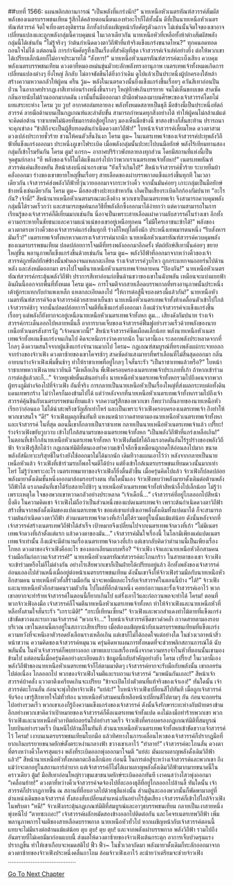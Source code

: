##บทที่ 1566: แผนพลิกสถานการณ์
“เป็นพลังที่แกร่งนัก!”
นายเหนือหัวเนตรทัณฑ์สวรรค์สัมผัสพลังของเนตรบรรพชนเทียม รู้สึกได้คล้ายตอนนี้ตนเองทำอะไรก็ได้ทั้งนั้น
ดีที่เป็นนายเหนือหัวเนตรทัณฑ์สวรรค์ จิตใจเที่ยงตรงยุติธรรม อีกทั้งกำลังเผชิญหน้ากับศัตรูตัวฉกาจ ไม่เช่นนั้นจิตใจของเขาอาจเปลี่ยนแปลงและถูกพลังกลุ่มนี้ควบคุมแน่
ในเวลาเดียวกัน นายเหนือหัวที่เหลือทั้งห้าต่างสัมผัสพลังกลุ่มนี้ได้เช่นกัน
“ไม่รู้จริงๆ ว่าต้นกำเนิดดวงตาวิถีฟ้าที่แท้จริงแข็งแกร่งขนาดไหน?”
ทุกคนอดทอดถอนใจไม่ได้
แต่ตอนนี้ การกำจัดศัตรูทิ้งเป็นเรื่องที่สำคัญที่สุด
เจ้าสวรรค์เจ้าเล่ห์อย่างยิ่ง ต่อให้พวกเขาได้เปรียบเล็กน้อยก็ไม่อาจประมาทได้
“สังหาร!”
นายเหนือหัวเนตรทัณฑ์สวรรค์ตะเบ็งเสียง ควบคุมพลังเนตรบรรพชนเทียม
ดวงตาที่หมองหม่นขุ่นมัวทะลักพลังทรงอานุภาพ เนตรเทพเจ้าทั้งหมดเกิดการเปลี่ยนแปลงต่างๆ ยิ่งใหญ่ ลึกลับ ไม่อาจขัดขืนได้ยิ่งกว่าเดิม ดูไปแล้วเป็นประหนึ่งผู้ปกครองใต้หล้า สร้างความหวาดกลัวให้ผู้คน
ครืน วู้ม~
พลังในเนตรดวงนั้นยิ่งแข็งแกร่งขึ้นเรื่อยๆ ควันสีเทาอ่อนปั่นป่วน ในอากาศปรากฏเงาสีเทาอ่อนร่างหนึ่งขึ้นรางๆ ใหญ่ยักษ์เกินบรรยาย จนไม่เห็นขอบเขต สาดซัดกลิ่นอายนับไม่ถ้วนออกมากดดัน
เงานั้นยื่นมือออกมา ฝ่ามือฟาดลงมาบนศีรษะของเจ้าสวรรค์โดยไม่แยแสระยะห่าง
โครม วูบ วูบ!
อากาศถล่มทลายลง พลังทั้งหมดสลายเป็นธุลี
มือข้างนี้เป็นประหนึ่งหัตถ์สวรรค์ ลายมือด้านบนเป็นกฎเกณฑ์และลำดับขั้น สามารถกำหนดทุกสิ่งอย่างได้ ทำให้ผู้คนไม่กล้าแม้แต่จะคิดต่อต้าน
ราชาเทพไม่น้อยที่ชมการต่อสู้อยู่ไกลๆ มองเห็นมือข้างนี้ ขาสองข้างก็สั่นสะท้าน ปรารถนาจะคุกเข่าลง
“ข้าสิถึงจะเป็นผู้สืบทอดต้นกำเนิดดวงตาวิถีฟ้า!”
ใบหน้าเจ้าสวรรค์เหี้ยมโหด ดวงตาสามดวงเปล่งประกายชั่วร้าย ชวนให้คนตัวสั่นงันงก
โครม ตูม~
ในเนตรเทพเจ้าของเจ้าสวรรค์ปะทุพลังวิถีฟ้าที่แข็งแกร่งออกมา
ประหนึ่งภูเขาไฟระเบิด เมื่อพลังกลุ่มนั้นปะทะไปบนมือยักษ์ พลังไร้เทียมทานสองกลุ่มก็เข้าโรมรันกัน
โครม ตูม! แกรก~
อากาศปริร้าวพังทลายลงทุกส่วน โดยมีสถานที่แห่งนี้เป็นจุดศูนย์กลาง
“ฮึ พลังของเจ้าก็ไม่ได้แข็งแกร่งไปกว่าพวกเราเนตรเทพเจ้าทั้งหก!”
เนตรเทพทัณฑ์สวรรค์แค่นเสียงหยัน สีหน้าสงบนิ่งน่าเกรงขาม
“ยังเร็วเกินไป!”
สีหน้าเจ้าสวรรค์ชั่วร้าย ระบายยิ้มบ้าคลั่งออกมา
ร่างของเขาขยายใหญ่ขึ้นเรื่อยๆ สายเลือดของเผ่าบรรพกาลแข็งแกร่งขึ้นทุกที
ในเวลาเดียวกัน เจ้าสวรรค์ส่งพลังวิถีฟ้าที่วุ่นวายออกมาจากระหว่างคิ้ว จากนั้นมันค่อยๆ เกาะกลุ่มเป็นมือยักษ์ข้างหนึ่งเช่นเดียวกัน
โครม ตูม~
มือสองข้างปะทะเข้าหากัน เกิดเป็นเสียงระเบิดกึกก้องกัมปนาท
“อะไรกัน? เจ้านี่!”
สีหน้านายเหนือหัวเนตรมรณะตะลึงค้าง
พวกเขาเป็นเนตรเทพเจ้า จึงสามารถควบคุมพลังกลุ่มนี้ได้รวดเร็วกว่า และสามารถขุดค้นกลวิธีที่พลังลึกซึ้งออกมาได้ง่ายกว่า
แต่ความสามารถในการเรียนรู้ของเจ้าสวรรค์ก็ดีเยี่ยมมากเช่นกัน นี่อาจเป็นเพราะสายเลือดเผ่าความลับสวรรค์ในร่างเขา อีกทั้งความกระหายในชัยชนะและความแน่วแน่ของเขาอยู่เหนือทุกคน
“ไม่มีใครเอาชนะข้าได้!”
พลังของดวงตาตรงหว่างคิ้วของเจ้าสวรรค์แกร่งขึ้นทุกที ร่างก็ใหญ่โตยิ่งนัก ประหนึ่งเทพมารตนหนึ่ง
“รีบสังหารมันเร็ว!”
เนตรเทพเจ้าทั้งหกหวาดเกรงเจ้าสวรรค์มากนัก
นายเหนือหัวเนตรทัณฑ์สวรรค์ควบคุมพลังของเนตรบรรพชนเทียม ปลดปล่อยการโจมตีที่ทรงพลังออกมาอีกครั้ง
หัตถ์ยักษ์สีเทานั้นค่อยๆ ขยายใหญ่ขึ้น พลานุภาพก็แข็งแกร่งขึ้นด้วยเช่นกัน
โครม ตูม~
พลังวิถีฟ้าที่ออกมาจากหว่างคิ้วของเจ้าสวรรค์ถูกหัตถ์ยักษ์ข้างนั้นฟาดลงจนแหลกละเอียด
ร่างเจ้าสวรรค์วูบไหว ถูกกระแทกจนถอยร่นไปด้านหลัง และส่งหมัดออกมา ตรงไปโจมตีนายเหนือหัวเนตรเทพเจ้าหลายคน
“ป้องกัน!”
นายเหนือหัวเนตรทัณฑ์สวรรค์กระตุ้นพลังวิถีฟ้า
ปราการสีเทาอ่อนก่อขึ้นด้านขวาของเขาในฉับพลัน เหมือนจะแบ่งแยกฟ้าดินผืนนี้ออกจากพื้นที่ทั้งหมด
โครม ตูม~
การโจมตีจากสายเลือดบรรพกาลที่ทรงอานุภาพนั้นประหนึ่งเต้าหู้กระแทกกับกำแพงเหล็ก แหลกละเอียดลงไป
“ให้การต่อสู้นี้จบลงตรงนี้แล้วกัน!”
นายเหนือหัวเนตรทัณฑ์สวรรค์จ้องเจ้าสวรรค์ด้วยสายตาเย็นชา
นายเหนือหัวเนตรเทพเจ้าทั้งห้าเคลื่อนตัวเข้าไปใกล้เจ้าสวรรค์ช้าๆ จากนั้นปลดปล่อยการโจมตีที่แข็งแกร่งยิ่งออกมา
ถึงแม้ว่าเจ้าสวรรค์จะแข็งแกร่งขึ้นเรื่อยๆ แต่พลังก็ยังยากจะอยู่เหนือนายเหนือหัวเนตรเทพเจ้าทั้งหก
ตูม…
เสียงดังกัมปนาท ร่างเจ้าสวรรค์กระเด็นออกไปหลายหมื่นลี้
อาการบาดเจ็บของเจ้าสวรรค์ฟื้นฟูอย่างรวดเร็วด้วยพลังของนายเหนือหัวเนตรสังสารวัฏ
“เจ้าคนพวกนี้!”
สีหน้าเจ้าสวรรค์ซีดเผือดเล็กน้อย
พลังนายเหนือหัวเนตรเทพเจ้าทั้งหกแข็งแกร่งจนเกินไป คิดจะหนีเกรงว่าคงยากนัก
ในเวลานี้เอง ระลอกพลังประหลาดจากที่ไกลๆ ดึงความสนใจจากผู้แข็งแกร่งจำนวนมากไป
โครม~
กฎเกณฑ์สมบูรณ์ที่ทรงพลังแผ่กระจายออกจากร่างของจ้าวเฟิง ดวงตาซ้ายของเขาโคจรช้าๆ สาดซัดลำแสงมายาที่พร่าเลือนที่ไม่สิ้นสุดออกมา
กลิ่นอายบนร่างจ้าวเฟิงเพิ่มขึ้นช้าๆ ทำให้ราชาเทพที่อยู่ไกลๆ ใจสั่นระรัว
“เป็นราชาเทพแล้วหรือ?”
ใบหน้าราชาเทพหวาเฟิงฉายแววยินดี
“ดีเหลือเกิน พี่เฟิงครอบครองเนตรเทพเจ้าประเภทที่เก้า ถ้าหากเข้าร่วมการต่อสู้แล้วละก็…”
จ้าวหยูเฟยตื่นเต้นอย่างยิ่ง
นายเหนือหัวเนตรเทพเจ้าทั้งหกรวมไปถึงคนจากพวกผู้ทรงภูมิต่างจ้องไปที่จ้าวเฟิง
อันที่จริง การกลายเป็นนายเหนือหัวเป็นเรื่องใหญ่ที่ส่งผลกระทบต่อทั้งดินแดนเทพรกร้าง ไม่ว่าใครก็มองข้ามไปได้
แต่ว่าหลังจากที่นายเหนือหัวเนตรเทพเจ้าทั้งหกรวมไปถึงเจ้าสวรรค์คุ้นชินกับเนตรบรรพชนเทียมแล้ว จากความรู้สึกของพวกเขา ก็พบว่ากลิ่นอายของนายเหนือหัวเรียกว่าอ่อนแอ ไม่ได้น่าสะพรึงขวัญสักเท่าไหร่
และเป็นเพราะจ้าวเฟิงครอบครองเนตรเทพเจ้า ถึงทำให้พวกเขาสนใจ
“ดี!”
จ้าวเฟิงผุดลุกขึ้นทันที แหงนหน้ากวาดสายตามองนายเหนือหัวเนตรเทพเจ้าทั้งหกและเจ้าสวรรค์
ในที่สุด ตอนนี้เขาก็กลายเป็นราชาเทพ กลายเป็นนายเหนือหัวเนตรเทพเจ้าแล้ว
เปรี๊ยะ!
ร่างจ้าวเฟิงขยับวูบวาบ เข้าไปใกล้สนามรบของเนตรเทพเจ้าทั้งหก
“เป็นพลังวิถีฟ้าที่แกร่งเหลือเกิน!”
ในตอนที่เข้าใกล้นายเหนือหัวเนตรเทพเจ้าทั้งหก จ้าวเฟิงสัมผัสได้ถึงแรงกดดันอันไร้รูปร่างของพลังวิถีฟ้า
จ้าวเฟิงรู้สึกได้ว่า กฎเกณฑ์มิติที่ตนเองทำความเข้าใจลึกซึ้งเหมือนถูกกดให้อ่อนลงไปมาก ขนาดพลังอัสนีเทวะบริสุทธิ์ในร่างยังใช้ออกมาไม่ได้มากนัก
เดิมทีวางแผนเอาไว้ว่า หลังจากกลายเป็นนายเหนือหัวแล้ว จ้าวเฟิงที่เข้าร่วมรบก็พอโจมตีได้บ้าง
แต่ยิ่งเข้าใกล้เนตรบรรพชนเทียมดวงนั้นมากเท่าไหร่ ไม่รู้ว่าเพราะอะไร เนตรเทพมายาของจ้าวเฟิงก็ยิ่งตื่นตัวขึ้น
เมื่อครุ่นคิดไปแล้ว จ้าวเฟิงก็ปลดปล่อยพลังมายาดั้งเดิมชั้นหนึ่งออกมาล้อมรอบร่างตน
ทันใดนั้นเอง จ้าวเฟิงพบว่าพลังมายาดั้งเดิมต่อต้านพลังวิถีฟ้าได้ แรงกดดันที่เขาได้รับสลายไปช้าๆ
นายเหนือหัวเนตรเทพเจ้าทั้งห้าสีหน้าอึ้งไปเล็กน้อย
ไม่รู้ว่าเพราะเหตุใด ใจของพวกเขาหวาดกลัวอย่างประหลาด
“เจ้าเด็กนี่…”
เจ้าสวรรค์ที่อยู่ไกลออกไปสีหน้าบึ้งตึง
ในความคิดเขา จ้าวเฟิงไม่ถือว่าเป็นส่วนหนึ่งของแปดเนตรเทพเจ้า
เพราะต้นกำเนิดดวงตาวิถีฟ้าสร้างขึ้นจากพลังดั้งเดิมของแปดเนตรเทพเจ้า
ขอแค่เขาแย่งชิงเอาพลังดั้งเดิมทั้งแปดมาได้ ก็จะสามารถรวมต้นกำเนิดดวงตาวิถีฟ้า ส่วนเนตรเทพเจ้าดวงที่เก้าไม่ได้รวมอยู่ในนั้นแม้แต่น้อย
ดังนั้นหลังจากที่เจ้าสวรรค์สร้างเนตรเทพวิถีฟ้าได้สำเร็จ เป้าหมายจึงเปลี่ยนไปจากเนตรเทพเจ้าดวงที่เก้า
“ไม่มีเนตรเทพเจ้าดวงที่เก้าตั้งแต่แรก แล้วดวงตาของมัน...”
เจ้าสวรรค์มั่นใจเรื่องนี้ ในโลกมีเพียงแค่แปดเนตรเทพเจ้าเท่านั้น ถึงแม้จะมีตำนานเรื่องเนตรเทพเจ้าดวงที่เก้า แต่เขากลับคิดว่าตำนานนี้เป็นเพียงเรื่องโกหก
ดวงตาของจ้าวเฟิงคืออะไร ของลอกเลียนแบบหรือ?
“จ้าวเฟิง เจ้าและนายเหนือหัวอีกสามคนร่วมมือกันก่อกวนเจ้าสวรรค์!”
นายเหนือหัวเนตรทัณฑ์สวรรค์ตะโกนกร้าว
ในสายตาของเขา จ้าวเฟิงจะเข้าร่วมหรือไม่ก็ไม่ต่างกัน อย่างไรเสียพวกเขาก็เป็นฝ่ายได้เปรียบอยู่แล้ว
อีกทั้งพลังของเจ้าสวรรค์อ่อนแอลงไปส่วนหนึ่งเมื่ออยู่ต่อหน้าเนตรบรรพชนเทียม
ดังนั้นเขาจึงให้จ้าวเฟิงร่วมมือกับนายเหนือหัวอีกสามคน
นายเหนือหัวทั้งสี่ร่วมมือกัน น่าจะพอมีผลอะไรกับเจ้าสวรรค์ในตอนนี้บ้าง
“ได้!”
จ้าวเฟิงและนายเหนือหัวอีกสามคนรวมตัวกัน ไปโผล่ที่อีกด้านหนึ่ง คอยก่อกวนและรั้งเจ้าสวรรค์เอาไว้
พวกเขาอยากจะทำร้ายเจ้าสวรรค์ในตอนนี้ก็ยากเกินไป แต่รั้งเอาไว้และก่อกวนพอจะทำได้
โครม!
ตอนที่พวกจ้าวเฟิงลงมือ เจ้าสวรรค์ก็โจมตีนายเหนือหัวเนตรเทพเจ้าทั้งหก ทำให้จ้าวเฟิงและนายเหนือหัวที่หลือทั้งสามใจสั่นระรัว
“เกราะมิติ!”
“กระบี่เทียนเซี่ยน!”
จ้าวเฟิงและพวกสำแดงท่าไม้ตายที่แข็งแกร่ง เข้าขัดขวางและรบกวนเจ้าสวรรค์
“พวกเจ้า…”
ใบหน้าเจ้าสวรรค์ซีดขาวดำคล้ำ กวาดสายตามองรอบบริเวณ
เขาในตอนนี้ตกอยู่ในสภาวะเสียเปรียบ เมื่อต้องเผชิญหน้ากับเนตรบรรพชนเทียมที่แข็งแกร่ง ความหวังที่จะหนีเอาตัวรอดยังเลือนรางเหลือเกิน
แต่เขาก็ไม่ได้ถอดใจแต่อย่างใด ในช่วงเวลาหน้าสิ่วหน้าขวาน ความคิดของเจ้าสวรรค์หมุนวน ครุ่นคิดหาแผนการทั้งหมดที่จะช่วยพลิกสถานการณ์ได้
ฉับพลันนั้น ในหัวเจ้าสวรรค์ก็พบทางออก
เขาพบเบาะแสเรื่องหนึ่งจากความทรงจำในหัวที่ตอนนั้นเขามองข้ามไป แต่ตอนนี้เมื่อครุ่นคิดอย่างละเอียดแล้ว ข้อมูลนี้กลับสำคัญอย่างยิ่ง
โครม เปรี้ยง!
ในเวลานี้เอง พลังวิถีฟ้าของนายเหนือหัวเนตรเทพเจ้าก็ไล่ตามมาติดๆ
เจ้าสวรรค์ยากจะรับมือกับพลังนั้น เขาถอยร่นไปต่อเนื่อง
ไกลออกไป พวกของจ้าวเฟิงโจมตีและรบกวนเจ้าสวรรค์
“มาพนันกันเถอะ!”
สีหน้าเจ้าสวรรค์บ้าคลั่ง แววตาตึงเครียดเกินจะเปรียบ
“ข้าจะเปิดโปงตัวตนที่แท้จริงของเจ้าเอง!”
ทันใดนั้น เจ้าสวรรค์ตะโกนลั่น ก่อนจะพุ่งไปหาจ้าวเฟิง
“แย่ล่ะ!”
ใบหน้าจ้าวเฟิงเปลี่ยนสีไปทันที เมื่อถูกเจ้าสวรรค์จับจ้อง เขารู้สึกหายใจไม่ทั่วท้อง
นายเหนือหัวสามคนที่เหลือหน้าเปลี่ยนสีไปตามๆ กัน ก่อนจะถอยร่นไปอย่างรวดเร็ว
พวกเขาเองก็รู้ถึงความแข็งแกร่งของเจ้าสวรรค์ ดังนั้นจึงรักษาระยะห่างกับฝ่ายตรงข้าม อีกอย่างพวกเขาคิดว่าเป้าหมายของเจ้าสวรรค์ก็คือเนตรเทพเจ้าทั้งแปด คงไม่ลงมือทำร้ายพวกเขา
พวกจ้าวเฟิงและนายเหนือหัวอาทิตย์ถอยร่นไปอย่างรวดเร็ว
จ้าวเฟิงที่ครอบครองกฎเกณฑ์มิติที่สมบูรณ์โบยบินอย่างรวดเร็ว บินหนีไปล้านลี้ในทันที
ส่วนนายเหนือหัวเนตรเทพเจ้าทั้งหกเข้าขัดขวางเจ้าสวรรค์ไว้
โครม!
เงาบนเนตรบรรพชนเทียมโบกมือ แล้วทิศทางในการเคลื่อนไหวของเจ้าสวรรค์ก็ปรากฏมือที่ยากเกินบรรยายขนาดยักษ์ตั้งตระหง่านกลางฟ้า ขวางเขาเอาไว้
“ทำลาย!”
เจ้าสวรรค์ตะโกนลั่น ดวงตาที่ตรงหว่างคิ้วโคจรสุดแรง พลังที่ระเบิดออกพุ่งออกมาโจมตี
“แย่ล่ะ มันเผาผลาญพลังดั้งเดิมวิถีฟ้าแล้ว!”
สีหน้านายเหนือหัวทั้งหกตกตะลึงเล็กน้อย
ก่อนนี้ ในการต่อสู้ระหว่างเจ้าสวรรค์และพวกเขา ถึงแม้ว่าจะตกอยู่ในสถานการ์ลำบาก แต่เจ้าสวรรค์ก็ไม่ได้เผาผลาญพลังดั้งเดิมวิถีฟ้ามากมายขนาดนี้ในคราวเดียว
ตู้ม!
มือสีเทาอ่อนใหญ่ราวขุนเขาขนาดยักษ์ระเบิดออกทันที
เงาคนสว่างไสวพุ่งออกมา
“เคลื่อนย้าย!”
ดวงตาที่หว่างคิ้วเจ้าสวรรค์จดจ้องไปที่ละอองธุลีที่อยู่ไกลออกไปล้านลี้
ทันใดนั้น เจ้าสวรรค์ก็ปรากฏกายขึ้น ณ สถานที่ที่อบอวลไปด้วยธุลีแห่งนั้น ส่วนฝุ่นละอองพวกนั้นก็พัดพามาอยู่ที่ตำแหน่งเดิมของเจ้าสวรรค์ ทั้งสองสับเปลี่ยนตำแหน่งกันอย่างไร้สุ้มเสียง
เจ้าสวรรค์ก็เข้าไปใกล้จ้าวเฟิงในพริบตา
“หนี!”
จ้าวเฟิงกระตุ้นกฎเกณฑ์มิติที่สมบูรณ์และอาวุธบรรพชนเทียม กลายเป็นเงาสายหนึ่งพุ่งหนีไป
“ตายซะเถอะ!”
เจ้าสวรรค์ผลักหมัดสองข้างออกไปติดต่อกัน และโคจรเนตรเทพวิถีฟ้า เพิ่มพลานุภาพการโจมตีของสายเลือดบรรพกาล
นายเหนือหัวทั่วไป หากเผชิญหน้ากับเจ้าสวรรค์ตอนนี้ แทบจะไม่มีแรงต่อต้านแม้แต่น้อย
ตุบ ตุบ! ตุบ ตุบ!
และจากพลังเผ่าบรรพกาล พลังวิถีฟ้า รวมไปถึงอันตรายที่ไม่เคยมีมาก่อนแบบนี้ ส่งผลให้ดวงตาซ้ายของจ้าวเฟิงเต้นกระตุก อาการเจ็บปวดรุนแรงปรากฏขึ้น ทำให้เขาเกือบจะหมดสติไป
ฟิ้ว ฟิ้ว~
ในชั่วเวลาถัดมา พลังมายาดั้งเดิมก็ทะลักออกมาจากดวงตาซ้ายของจ้าวเฟิงประหนึ่งคลื่นถาโถม ล้อมจ้าวเฟิงเอาไว้ ละม้ายว่าเตรียมจะช่วยจ้าวเฟิง
.......................................


[Go To Next Chapter]( ./423.md)